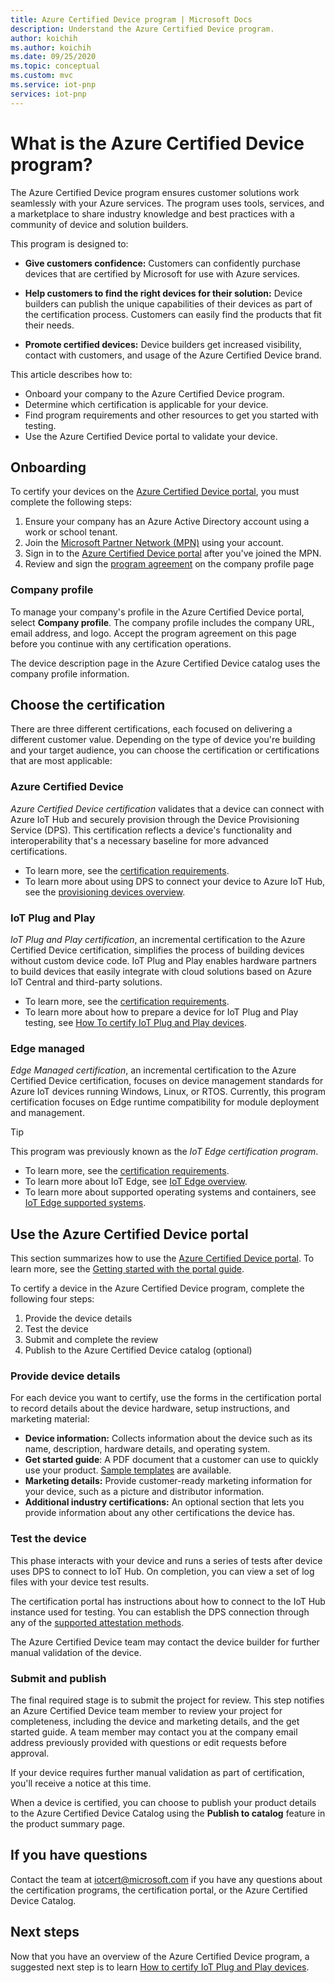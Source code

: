 ```yaml
---
title: Azure Certified Device program | Microsoft Docs
description: Understand the Azure Certified Device program.
author: koichih
ms.author: koichih
ms.date: 09/25/2020
ms.topic: conceptual
ms.custom: mvc
ms.service: iot-pnp
services: iot-pnp
---
```


# What is the Azure Certified Device program?

The Azure Certified Device program ensures customer solutions work seamlessly with your Azure services. The program uses tools, services, and a marketplace to share industry knowledge and best practices with a community of device and solution builders.

This program is designed to:

- **Give customers confidence:** Customers can confidently purchase devices that are certified by Microsoft for use with Azure services.

- **Help customers to find the right devices for their solution:** Device builders can publish the unique capabilities of their devices as part of the certification process. Customers can easily find the products that fit their needs.

- **Promote certified devices:** Device builders get increased visibility, contact with customers, and usage of the Azure Certified Device brand.

This article describes how to:

- Onboard your company to the Azure Certified Device program.
- Determine which certification is applicable for your device.
- Find program requirements and other resources to get you started with testing.
- Use the Azure Certified Device portal to validate your device.

## Onboarding

To certify your devices on the [Azure Certified Device portal](https://aka.ms/acdp), you must complete the following steps:

1. Ensure your company has an Azure Active Directory account using a work or school tenant.
2. Join the [Microsoft Partner Network (MPN)](https://partner.microsoft.com/) using your account.
3. Sign in to the [Azure Certified Device portal](https://aka.ms/acdp) after you've joined the MPN.
4. Review and sign the [program agreement](https://aka.ms/acdagreement) on the company profile page

### Company profile

To manage your company's profile in the Azure Certified Device portal, select **Company profile**. The company profile includes the company URL, email address, and logo. Accept the program agreement on this page before you continue with any certification operations.

The device description page in the Azure Certified Device catalog uses the company profile information.

## Choose the certification

There are three different certifications, each focused on delivering a different customer value. Depending on the type of device you're building and your target audience, you can choose the certification or certifications that are most applicable:

### Azure Certified Device

_Azure Certified Device certification_ validates that a device can connect with Azure IoT Hub and securely provision through the Device Provisioning Service (DPS). This certification reflects a device's functionality and interoperability that's a necessary baseline for more advanced certifications.

- To learn more, see the [certification requirements](https://aka.ms/acdrequirements).
- To learn more about using DPS to connect your device to Azure IoT Hub, see the [provisioning devices overview](../iot-dps/about-iot-dps.md).

### IoT Plug and Play

_IoT Plug and Play certification_, an incremental certification to the Azure Certified Device certification, simplifies the process of building devices without custom device code. IoT Plug and Play enables hardware partners to build devices that easily integrate with cloud solutions based on Azure IoT Central and third-party solutions.

- To learn more, see the [certification requirements](https://aka.ms/acdiotpnprequirements).
- To learn more about how to prepare a device for IoT Plug and Play testing, see [How To certify IoT Plug and Play devices](howto-certify-device.md).

### Edge managed

_Edge Managed certification_, an incremental certification to the Azure Certified Device certification, focuses on device management standards for Azure IoT devices running Windows, Linux, or RTOS. Currently, this program certification focuses on Edge runtime compatibility for module deployment and management.

> [!TIP]
> This program was previously known as the _IoT Edge certification program_.

- To learn more, see the [certification requirements](https://aka.ms/acdedgemanagedrequirements).
- To learn more about IoT Edge, see [IoT Edge overview](../iot-edge/about-iot-edge.md).
- To learn more about supported operating systems and containers, see [IoT Edge supported systems](../iot-edge/support.md).

## Use the Azure Certified Device portal

This section summarizes how to use the [Azure Certified Device portal](https://certify.azure.com). To learn more, see the [Getting started with the portal guide](https://aka.ms/acdhelp).

To certify a device in the Azure Certified Device program, complete the following four steps:

1. Provide the device details
2. Test the device
3. Submit and complete the review
4. Publish to the Azure Certified Device catalog (optional)

### Provide device details

For each device you want to certify, use the forms in the certification portal to record details about the device hardware, setup instructions, and marketing material:

- **Device information:** Collects information about the device such as its name, description, hardware details, and operating system.
- **Get started guide**: A PDF document that a customer can use to quickly use your product. [Sample templates](https://aka.ms/GSTemplate) are available.
- **Marketing details:** Provide customer-ready marketing information for your device, such as a picture and distributor information.
- **Additional industry certifications:** An optional section that lets you provide information about any other certifications the device has.

### Test the device

This phase interacts with your device and runs a series of tests after device uses DPS to connect to IoT Hub. On completion, you can view a set of log files with your device test results.

The certification portal has instructions about how to connect to the IoT Hub instance used for testing. You can establish the DPS connection through any of the [supported attestation methods](https://aka.ms/acdAttestation).

The Azure Certified Device team may contact the device builder for further manual validation of the device.

### Submit and publish

The final required stage is to submit the project for review. This step notifies an Azure Certified Device team member to review your project for completeness, including the device and marketing details, and the get started guide. A team member may contact you at the company email address previously provided with questions or edit requests before approval.

If your device requires further manual validation as part of certification, you'll receive a notice at this time.

When a device is certified, you can choose to publish your product details to the Azure Certified Device Catalog using the **Publish to catalog** feature in the product summary page.

## If you have questions

Contact the team at [iotcert@microsoft.com](mailto:iotcert@microsoft.com?subject=Azure%20Certified%20Device%20question) if you have any questions about the certification programs, the certification portal, or the Azure Certified Device Catalog.

## Next steps

Now that you have an overview of the Azure Certified Device program, a suggested next step is to learn [How to certify IoT Plug and Play devices](howto-certify-device.md).
